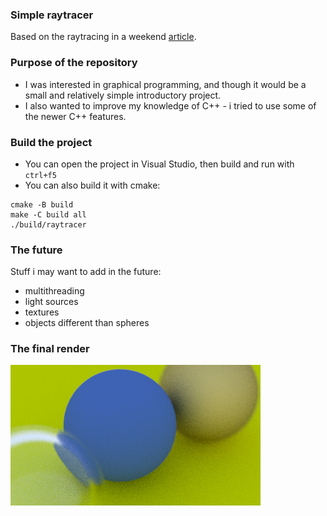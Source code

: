 ### Simple raytracer
Based on the raytracing in a weekend [article](https://raytracing.github.io/books/RayTracingInOneWeekend.html).

### Purpose of the repository
* I was interested in graphical programming, and though it would be a small and relatively simple introductory project.
* I also wanted to improve my knowledge of C++ - i tried to use some of the newer C++ features.

### Build the project
* You can open the project in Visual Studio, then build and run with `ctrl+f5`
* You can also build it with cmake:
```
cmake -B build
make -C build all
./build/raytracer
```

### The future
Stuff i may want to add in the future:
* multithreading
* light sources
* textures
* objects different than spheres

### The final render
![render so far](output.bmp)
